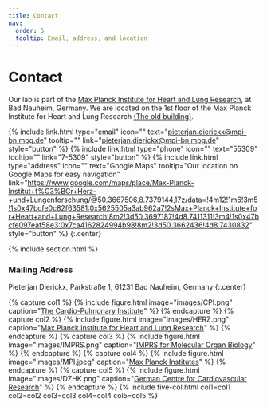 ```yaml
---
title: Contact
nav:
  order: 5
  tooltip: Email, address, and location
---
```


# <i class="fas fa-envelope"></i>Contact

Our lab is part of the [Max Planck Institute for Heart and Lung Research](https://www.mpi-hlr.de/en), at Bad Nauheim, Germany.
We are located on the 1st floor of the Max Planck Institute for Heart and Lung Research [(The old building)](https://www.google.com/maps/place/Max-Planck-Institut+f%C3%BCr+Herz-+und+Lungenforschung/@50.3667506,8.7379144,17z/data=!4m12!1m6!3m5!1s0x47bcfe0c82f63581:0x5625505a3ab962a7!2sMax+Planck+Institute+for+Heart+and+Lung+Research!8m2!3d50.3697187!4d8.7411311!3m4!1s0x47bcfe097eaf58e3:0x7ca4162824994b98!8m2!3d50.3662436!4d8.7430832).

{%
  include link.html
  type="email"
  icon=""
  text="pieterjan.dierickx@mpi-bn.mpg.de"
  tooltip=""
  link="pieterjan.dierickx@mpi-bn.mpg.de"
  style="button"
%}
{%
  include link.html
  type="phone"
  icon=""
  text="55309"
  tooltip=""
  link="7-5309"
  style="button"
%}
{%
  include link.html
  type="address"
  icon=""
  text="Google Maps"
  tooltip="Our location on Google Maps for easy navigation"
  link="https://www.google.com/maps/place/Max-Planck-Institut+f%C3%BCr+Herz-+und+Lungenforschung/@50.3667506,8.7379144,17z/data=!4m12!1m6!3m5!1s0x47bcfe0c82f63581:0x5625505a3ab962a7!2sMax+Planck+Institute+for+Heart+and+Lung+Research!8m2!3d50.3697187!4d8.7411311!3m4!1s0x47bcfe097eaf58e3:0x7ca4162824994b98!8m2!3d50.3662436!4d8.7430832"
  style="button"
%}
{:.center}

{% include section.html %}

### <i class="fas fa-mail-bulk"></i>Mailing Address

Pieterjan Dierickx,
Parkstraße 1,
61231 Bad Nauheim,
Germany 
{:.center}

{% capture col1 %}
{%
  include figure.html
  image="images/CPI.png"
  caption="[The Cardio-Pulmonary Institute](https://www.cpi-online.de/)"
%}
{% endcapture %}
{% capture col2 %}
{%
  include figure.html
  image="images/HERZ.png"
  caption="[Max Planck Institute for Heart and Lung Research](https://www.mpi-hlr.de/en)"
%}
{% endcapture %}
{% capture col3 %}
{%
  include figure.html
  image="images/IMPRS.png"
  caption="[IMPRS for Molecular Organ Biology](https://imprs-mob.mpg.de/)"
%}
{% endcapture %}
{% capture col4 %}
{%
  include figure.html
  image="images/MPI.jpeg"
  caption="[Max Planck Institutes](https://www.mpg.de/institutes?tab=institutes)"
%}
{% endcapture %}
{% capture col5 %}
{%
  include figure.html
  image="images/DZHK.png"
  caption="[German Centre for Cardiovascular Research](https://dzhk.de/en/)"
%}
{% endcapture %}
{% include five-col.html col1=col1 col2=col2 col3=col3 col4=col4 col5=col5 %}
